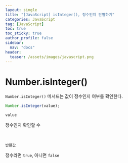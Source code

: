 ```yaml
---
layout: single
title: "[JavaScript] isInteger(), 정수인지 판별하기"
categories: JavaScript
tag: [JavaScript]
toc: true
toc_sticky: true
author_profile: false
sidebar:
  nav: "docs"
header:
  teaser: /assets/images/javascript.png
---
```


# Number.isInteger()

`Number.isInteger()` 메서드는 값이 정수인지 여부를 확인한다.

```js
Number.isInteger(value);
```

`value`

정수인지 확인할 수

<br>

`반환값`

정수라면 `true`, 아니면 `false`

#
